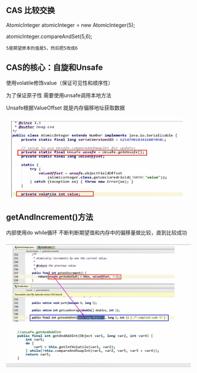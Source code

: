 CAS 比较交换
---

AtomicInteger atomicInteger = new AtomicInteger(5);

atomicInteger.compareAndSet(5,6);

    5是期望原本的值是5，然后把5改成6


CAS的核心：自旋和Unsafe
---

使用volatile修饰value（保证可见性和顺序性）

为了保证原子性 需要使用unsafe调用本地方法

Unsafe根据ValueOffset 就是内存偏移地址获取数据

![img_30.png](img_30.png)


getAndIncrement()方法
---

内部使用do while循环 不断判断期望值和内存中的偏移量做比较，直到比较成功

![img_31.png](img_31.png)